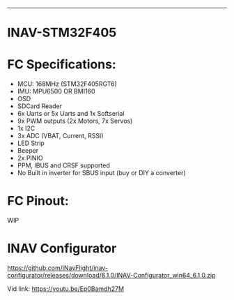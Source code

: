 -----------------
# INAV-STM32F405

# FC Specifications:

* MCU: 168MHz (STM32F405RGT6)
* IMU: MPU6500 OR BMI160
* OSD
* SDCard Reader
* 6x Uarts or 5x Uarts and 1x Softserial
* 9x PWM outputs (2x Motors, 7x Servos)
* 1x I2C
* 3x ADC (VBAT, Current, RSSI)
* LED Strip
* Beeper
* 2x PINIO
* PPM, IBUS and CRSF supported
* No Built in inverter for SBUS input (buy or DIY a converter)

# FC Pinout:
WIP

# INAV Configurator
https://github.com/iNavFlight/inav-configurator/releases/download/6.1.0/INAV-Configurator_win64_6.1.0.zip

Vid link: https://youtu.be/Ep0Bamdh27M

